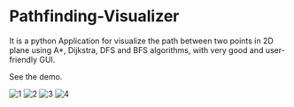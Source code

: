 # Pathfinding-Visualizer
It is a python Application for visualize the path between two points in 2D plane using A*, Dijkstra, DFS and BFS algorithms, with very good and user-friendly GUI.

See the demo.

![1](https://user-images.githubusercontent.com/93608591/155976785-530f39f3-1fbb-41fe-9434-478a8667aef8.PNG)
![2](https://user-images.githubusercontent.com/93608591/155976787-72c5f5ef-34d4-4007-beab-55943147df3e.PNG)
![3](https://user-images.githubusercontent.com/93608591/155976776-ddf7f9b3-d46a-4029-95b2-9d15b2551134.PNG)
![4](https://user-images.githubusercontent.com/93608591/155976782-b8f4b70c-4e03-40f4-9683-32c98a6653df.PNG)
